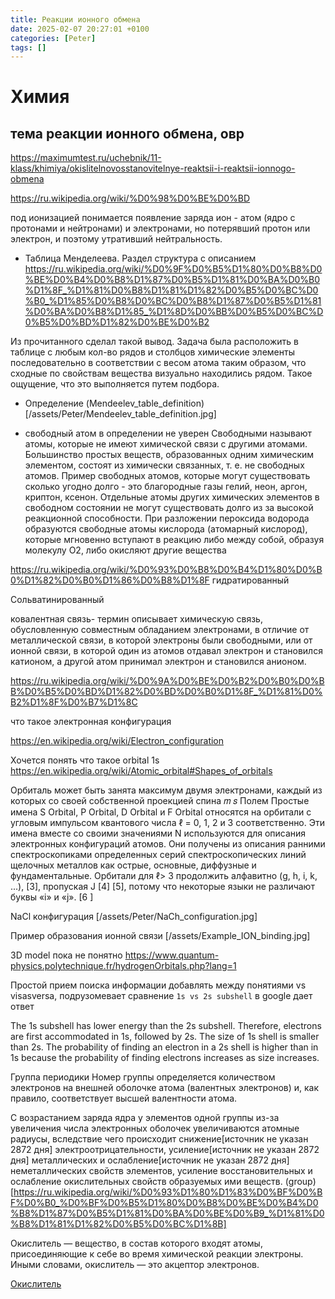 ```yaml
---
title: Реакции ионного обмена
date: 2025-02-07 20:27:01 +0100
categories: [Peter]
tags: []
---
```


# Химия 

## тема реакции ионного обмена, овр

<https://maximumtest.ru/uchebnik/11-klass/khimiya/okislitelnovosstanovitelnye-reaktsii-i-reaktsii-ionnogo-obmena>

<https://ru.wikipedia.org/wiki/%D0%98%D0%BE%D0%BD>

под ионизацией понимается появление заряда
ион -  атом (ядро  c протонами и нейтронами) и электронами, но потерявший протон  или электрон, и поэтому утративший нейтральность. 

- Таблица Менделеева. Раздел структура с описанием
https://ru.wikipedia.org/wiki/%D0%9F%D0%B5%D1%80%D0%B8%D0%BE%D0%B4%D0%B8%D1%87%D0%B5%D1%81%D0%BA%D0%B0%D1%8F_%D1%81%D0%B8%D1%81%D1%82%D0%B5%D0%BC%D0%B0_%D1%85%D0%B8%D0%BC%D0%B8%D1%87%D0%B5%D1%81%D0%BA%D0%B8%D1%85_%D1%8D%D0%BB%D0%B5%D0%BC%D0%B5%D0%BD%D1%82%D0%BE%D0%B2

Из прочитанного сделал такой вывод. Задача была  расположить в таблице с любым кол-во рядов и столбцов химические элементы  последовательно в соответствии с весом атома таким образом, 
что сходные по свойствам вещества визуально находились рядом. Такое ощущение, что это выполняется путем подбора. 

- Определение
(Mendeelev_table_definition)[/assets/Peter/Mendeelev_table_definition.jpg]

- свободный атом 
    в определении не уверен 
	Свободными называют атомы, которые не имеют химической связи с другими атомами. Большинство простых веществ, образованных одним химическим элементом, состоят из химически связанных, т. е. не свободных атомов.
	Пример свободных атомов, которые могут существовать сколько угодно долго - это благородные газы гелий, неон, аргон, криптон, ксенон. Отдельные атомы других химических элементов в свободном состоянии не могут существовать долго из за высокой реакционной способности.
	При разложении пероксида водорода образуются свободные атомы кислорода (атомарный кислород), которые мгновенно вступают в реакцию либо между собой, образуя молекулу О2, либо окисляют другие вещества

https://ru.wikipedia.org/wiki/%D0%93%D0%B8%D0%B4%D1%80%D0%B0%D1%82%D0%B0%D1%86%D0%B8%D1%8F
гидратированный 

Cольватинированный

ковалентная связь- термин описывает химическую связь, обусловленную совместным обладанием электронами, в отличие от металлической связи, в которой электроны были свободными, или от ионной связи, в которой один из атомов отдавал электрон и становился катионом, а другой атом принимал электрон и становился анионом.

<https://ru.wikipedia.org/wiki/%D0%9A%D0%BE%D0%B2%D0%B0%D0%BB%D0%B5%D0%BD%D1%82%D0%BD%D0%B0%D1%8F_%D1%81%D0%B2%D1%8F%D0%B7%D1%8C>


что такое электронная конфигурация

https://en.wikipedia.org/wiki/Electron_configuration


Хочется понять что такое orbital 
1s
<https://en.wikipedia.org/wiki/Atomic_orbital#Shapes_of_orbitals>

Орбиталь может быть занята максимум двумя электронами, каждый из которых со своей собственной проекцией спина
𝑚
𝑠
Полем Простые имена S Orbital, P Orbital, D Orbital и F Orbital относятся на орбитали с угловым импульсом квантового числа ℓ = 0, 1, 2 и 3 соответственно. Эти имена вместе со своими значениями N используются для описания электронных конфигураций атомов. Они получены из описания ранними спектроскопиками определенных серий спектроскопических линий щелочных металлов как острые, основные, диффузные и фундаментальные. Орбитали для ℓ> 3 продолжить алфавитно (g, h, i, k, ...), [3], пропуская J [4] [5], потому что некоторые языки не различают буквы «i» и «j». [6 ]

NaCl конфигурация
[/assets/Peter/NaCh_configuration.jpg]

Пример образования ионной связи
[/assets/Example_ION_binding.jpg]

3D model пока не понятно
<https://www.quantum-physics.polytechnique.fr/hydrogenOrbitals.php?lang=1>


Простой прием поиска информации  добавлять между понятиями  vs visasversa, подрузомевает сравнение
`1s vs 2s subshell` в google дает ответ

The 1s subshell has lower energy than the 2s subshell. Therefore, electrons are first accommodated in 1s, followed by 2s. The size of 1s shell is smaller than 2s. The probability of finding an electron in a 2s shell is higher than in 1s because the probability of finding electrons increases as size increases.


Группа периодики
Номер группы определяется количеством электронов на внешней оболочке атома (валентных электронов) и, как правило, соответствует высшей валентности атома.

С возрастанием заряда ядра у элементов одной группы из-за увеличения числа электронных оболочек увеличиваются атомные радиусы, вследствие чего происходит снижение[источник не указан 2872 дня] электроотрицательности, усиление[источник не указан 2872 дня] металлических и ослабление[источник не указан 2872 дня] неметаллических свойств элементов, усиление восстановительных и ослабление окислительных свойств образуемых ими веществ.
(group)[https://ru.wikipedia.org/wiki/%D0%93%D1%80%D1%83%D0%BF%D0%BF%D0%B0_%D0%BF%D0%B5%D1%80%D0%B8%D0%BE%D0%B4%D0%B8%D1%87%D0%B5%D1%81%D0%BA%D0%BE%D0%B9_%D1%81%D0%B8%D1%81%D1%82%D0%B5%D0%BC%D1%8B]

Окислитель — вещество, в состав которого входят атомы, присоединяющие к себе во время химической реакции электроны. Иными словами, окислитель — это акцептор электронов.

[Окислитель](https://ru.wikipedia.org/wiki/%D0%9E%D0%BA%D0%B8%D1%81%D0%BB%D0%B8%D1%82%D0%B5%D0%BB%D1%8C)